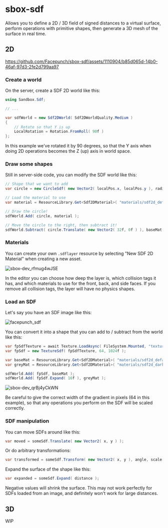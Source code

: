 # sbox-sdf
Allows you to define a 2D / 3D field of signed distances to a virtual surface, perform operations with primitive shapes, then generate a 3D mesh of the surface in real time.

## 2D
https://github.com/Facepunch/sbox-sdf/assets/1110904/b85d065d-14b0-46af-97d3-2fe2d799aa97

### Create a world
On the server, create a SDF 2D world like this:

```csharp
using Sandbox.Sdf;

// ...

var sdfWorld = new Sdf2DWorld( Sdf2DWorldQuality.Medium )
{
    // Rotate so that Y is up
    LocalRotation = Rotation.FromRoll( 90f )
};
```

In this example we've rotated it by 90 degrees, so that the Y axis when doing 2D operations becomes the Z (up) axis in world space.

### Draw some shapes
Still in server-side code, you can modify the SDF world like this:

```csharp
// Shape that we want to add
var circle = new CircleSdf( new Vector2( localPos.x, localPos.y ), radius );

// Load the material to use
var material = ResourceLibrary.Get<Sdf2DMaterial>( "materials/sdf2d_default.sdflayer" );

// Draw the circle!
sdfWorld.Add( circle, material );

// Move the circle to the right, then subtract it!
sdfWorld.Subtract( circle.Translate( new Vector2( 32f, 0f ) ), baseMat );
```

### Materials
You can create your own `.sdflayer` resource by selecting "New SDF 2D Material" when creating a new asset.

![sbox-dev_rfmug4wJSE](https://github.com/Facepunch/sbox-sdf/assets/1110904/41551730-6161-4ba7-bcd6-ea617a66e9f2)

In the editor you can choose how deep the layer is, which collision tags it has, and which materials to use for the front, back, and side faces.
If you remove all collision tags, the layer will have no physics shapes.

### Load an SDF
Let's say you have an SDF image like this:

![facepunch_sdf](https://github.com/Facepunch/sbox-sdf/assets/1110904/4474d35d-7899-45df-b195-b7d65009bd1b)

You can convert it into a shape that you can add to / subtract from the world like this:

```csharp
var fpSdfTexture = await Texture.LoadAsync( FileSystem.Mounted, "textures/facepunch_sdf.png" );
var fpSdf = new TextureSdf( fpSdfTexture, 64, 1024f );

var baseMat = ResourceLibrary.Get<Sdf2DMaterial>( "materials/sdf2d_default.sdflayer" );
var greyMat = ResourceLibrary.Get<Sdf2DMaterial>( "materials/sdf2d_darker.sdflayer" );

sdfWorld.Add( fpSdf, baseMat );
sdfWorld.Add( fpSdf.Expand( 16f ), greyMat );
```

![sbox-dev_qrBj4yCkWN](https://github.com/Facepunch/sbox-sdf/assets/1110904/1007398b-9c96-42d1-8139-746b9b6d37d8)

Be careful to give the correct width of the gradient in pixels (64 in this example), so that any operations you perform on the SDF will be scaled correctly.

### SDF manipulation
You can move SDFs around like this:
```csharp
var moved = someSdf.Translate( new Vector2( x, y ) );
```

Or do arbitrary transformations:
```csharp
var transformed = someSdf.Transform( new Vector2( x, y ), angle, scale );
```

Expand the surface of the shape like this:
```csharp
var expanded = someSdf.Expand( distance );
```
Negative values will shrink the surface. This may not work perfectly for SDFs loaded from an image, and definitely won't work for large distances.

## 3D
WIP
